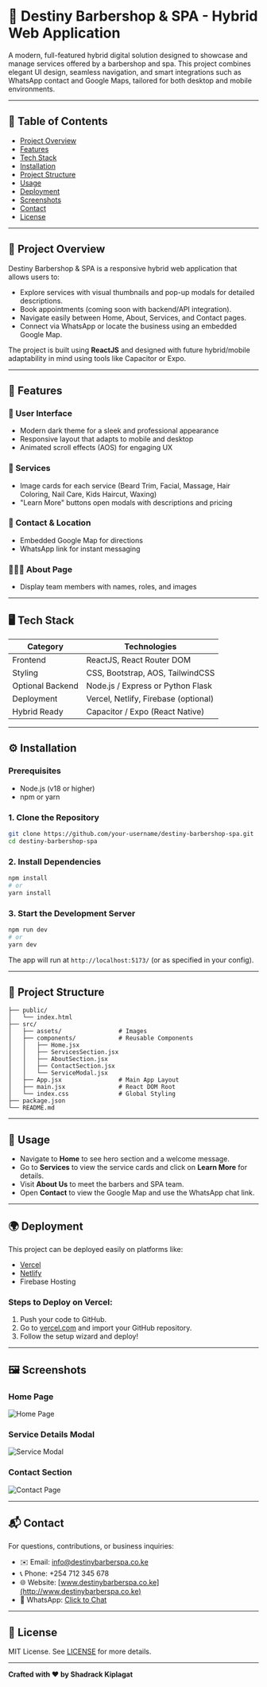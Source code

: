 # 💈 Destiny Barbershop & SPA - Hybrid Web Application

A modern, full-featured hybrid digital solution designed to showcase and manage services offered by a barbershop and spa. This project combines elegant UI design, seamless navigation, and smart integrations such as WhatsApp contact and Google Maps, tailored for both desktop and mobile environments.

---

## 🌟 Table of Contents

* [Project Overview](#project-overview)
* [Features](#features)
* [Tech Stack](#tech-stack)
* [Installation](#installation)
* [Project Structure](#project-structure)
* [Usage](#usage)
* [Deployment](#deployment)
* [Screenshots](#screenshots)
* [Contact](#contact)
* [License](#license)

---

## 🧾 Project Overview

Destiny Barbershop & SPA is a responsive hybrid web application that allows users to:

* Explore services with visual thumbnails and pop-up modals for detailed descriptions.
* Book appointments (coming soon with backend/API integration).
* Navigate easily between Home, About, Services, and Contact pages.
* Connect via WhatsApp or locate the business using an embedded Google Map.

The project is built using **ReactJS** and designed with future hybrid/mobile adaptability in mind using tools like Capacitor or Expo.

---

## 🧰 Features

### 🎨 User Interface

* Modern dark theme for a sleek and professional appearance
* Responsive layout that adapts to mobile and desktop
* Animated scroll effects (AOS) for engaging UX

### 🧖 Services

* Image cards for each service (Beard Trim, Facial, Massage, Hair Coloring, Nail Care, Kids Haircut, Waxing)
* "Learn More" buttons open modals with descriptions and pricing

### 📍 Contact & Location

* Embedded Google Map for directions
* WhatsApp link for instant messaging

### 🧑‍🤝‍🧑 About Page

* Display team members with names, roles, and images

---

## 🖥️ Tech Stack

| Category         | Technologies                         |
| ---------------- | ------------------------------------ |
| Frontend         | ReactJS, React Router DOM            |
| Styling          | CSS, Bootstrap, AOS, TailwindCSS     |
| Optional Backend | Node.js / Express or Python Flask    |
| Deployment       | Vercel, Netlify, Firebase (optional) |
| Hybrid Ready     | Capacitor / Expo (React Native)      |

---

## ⚙️ Installation

### Prerequisites

* Node.js (v18 or higher)
* npm or yarn

### 1. Clone the Repository

```bash
git clone https://github.com/your-username/destiny-barbershop-spa.git
cd destiny-barbershop-spa
```

### 2. Install Dependencies

```bash
npm install
# or
yarn install
```

### 3. Start the Development Server

```bash
npm run dev
# or
yarn dev
```

The app will run at `http://localhost:5173/` (or as specified in your config).

---

## 📁 Project Structure

```
├── public/
│   └── index.html
├── src/
│   ├── assets/                # Images
│   ├── components/            # Reusable Components
│   │   ├── Home.jsx
│   │   ├── ServicesSection.jsx
│   │   ├── AboutSection.jsx
│   │   ├── ContactSection.jsx
│   │   └── ServiceModal.jsx
│   ├── App.jsx                # Main App Layout
│   ├── main.jsx               # React DOM Root
│   └── index.css              # Global Styling
├── package.json
└── README.md
```

---

## 🚀 Usage

* Navigate to **Home** to see hero section and a welcome message.
* Go to **Services** to view the service cards and click on **Learn More** for details.
* Visit **About Us** to meet the barbers and SPA team.
* Open **Contact** to view the Google Map and use the WhatsApp chat link.

---

## 🌍 Deployment

This project can be deployed easily on platforms like:

* [Vercel](https://vercel.com)
* [Netlify](https://netlify.com)
* Firebase Hosting

### Steps to Deploy on Vercel:

1. Push your code to GitHub.
2. Go to [vercel.com](https://vercel.com) and import your GitHub repository.
3. Follow the setup wizard and deploy!

---

## 🖼️ Screenshots

### Home Page

![Home Page](./screenshots/homepage.png)

### Service Details Modal

![Service Modal](./screenshots/service-modal.png)

### Contact Section

![Contact Page](./screenshots/contact.png)

---

## 📬 Contact

For questions, contributions, or business inquiries:

* ✉️ Email: [info@destinybarberspa.co.ke](mailto:info@destinybarberspa.co.ke)
* 📞 Phone: +254 712 345 678
* 🌐 Website: [www.destinybarberspa.co.ke](http://www.destinybarberspa.co.ke)
* 📲 WhatsApp: [Click to Chat](https://wa.me/254711371896)

---

## 📄 License

MIT License. See [LICENSE](./LICENSE) for more details.

---

**Crafted with ❤️ by Shadrack Kiplagat**
